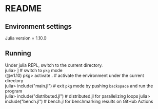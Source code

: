 # README

## Environment settings
Julia version = 1.10.0

## Running
Under julia REPL, switch to the current directory. <br />
julia> ] # switch to `pkg` mode <br />
(@v1.10) pkg> activate . # activate the environment under the current directory <br />
julia> include("main.jl") # exit `pkg` mode by pushing `backspace` and run the program <br />
julia> include("distributed.jl") # distributed.jl for parallelizing loops
julia> include("bench.jl") # bench.jl for benchmarking results on GitHub Actions

